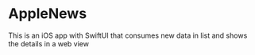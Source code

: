 # AppleNews

This is an iOS app with SwiftUI that consumes new data in list and shows the details in a web view
